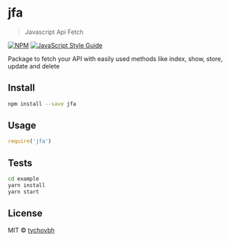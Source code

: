 # jfa

> Javascript Api Fetch

[![NPM](https://img.shields.io/npm/v/jfa.svg)](https://www.npmjs.com/package/jfa) [![JavaScript Style Guide](https://img.shields.io/badge/code_style-standard-brightgreen.svg)](https://standardjs.com)


Package to fetch your API with easily used methods like index, show, store, update and delete

## Install

```bash
npm install --save jfa
```

## Usage

```jsx
require('jfa')
```

## Tests
```bash
cd example
yarn install
yarn start
```


## License

MIT © [tychovbh](https://github.com/tychovbh)
